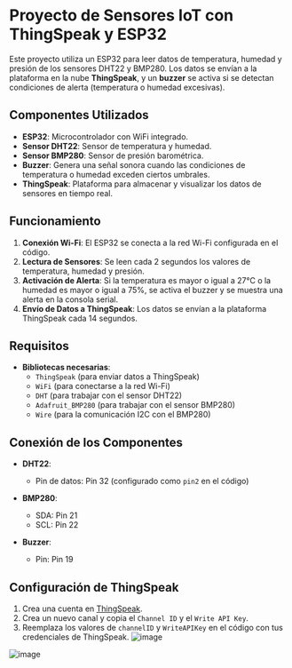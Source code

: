 # Proyecto de Sensores IoT con ThingSpeak y ESP32

Este proyecto utiliza un ESP32 para leer datos de temperatura, humedad y presión de los sensores DHT22 y BMP280. Los datos se envían a la plataforma en la nube **ThingSpeak**, y un **buzzer** se activa si se detectan condiciones de alerta (temperatura o humedad excesivas).

## Componentes Utilizados

- **ESP32**: Microcontrolador con WiFi integrado.
- **Sensor DHT22**: Sensor de temperatura y humedad.
- **Sensor BMP280**: Sensor de presión barométrica.
- **Buzzer**: Genera una señal sonora cuando las condiciones de temperatura o humedad exceden ciertos umbrales.
- **ThingSpeak**: Plataforma para almacenar y visualizar los datos de sensores en tiempo real.

## Funcionamiento

1. **Conexión Wi-Fi**: El ESP32 se conecta a la red Wi-Fi configurada en el código.
2. **Lectura de Sensores**: Se leen cada 2 segundos los valores de temperatura, humedad y presión.
3. **Activación de Alerta**: Si la temperatura es mayor o igual a 27°C o la humedad es mayor o igual a 75%, se activa el buzzer y se muestra una alerta en la consola serial.
4. **Envío de Datos a ThingSpeak**: Los datos se envían a la plataforma ThingSpeak cada 14 segundos.

## Requisitos

- **Bibliotecas necesarias**:
  - `ThingSpeak` (para enviar datos a ThingSpeak)
  - `WiFi` (para conectarse a la red Wi-Fi)
  - `DHT` (para trabajar con el sensor DHT22)
  - `Adafruit_BMP280` (para trabajar con el sensor BMP280)
  - `Wire` (para la comunicación I2C con el BMP280)

## Conexión de los Componentes

- **DHT22**:
  - Pin de datos: Pin 32 (configurado como `pin2` en el código)
  
- **BMP280**:
  - SDA: Pin 21
  - SCL: Pin 22

- **Buzzer**:
  - Pin: Pin 19

## Configuración de ThingSpeak

1. Crea una cuenta en [ThingSpeak](https://thingspeak.com/).
2. Crea un nuevo canal y copia el `Channel ID` y el `Write API Key`.
3. Reemplaza los valores de `channelID` y `WriteAPIKey` en el código con tus credenciales de ThingSpeak.
![image](https://github.com/user-attachments/assets/35a25bac-58af-4668-91e9-289e4bec4e59)

![image](https://github.com/user-attachments/assets/63c1b395-908c-4f75-afbf-c2dcdb990c3e)

